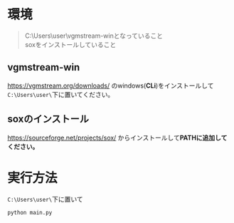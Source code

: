 # 環境
> C:\Users\user\vgmstream-winとなっていること <br>
> soxをインストールしていること <br>

## vgmstream-win
https://vgmstream.org/downloads/ のwindows(**CLi**)をインストールして`C:\Users\user\`下に置いてください。<br>

## soxのインストール
https://sourceforge.net/projects/sox/ からインストールして**PATHに追加してください。**<br>

# 実行方法
`C:\Users\user\`下に置いて
```bash
python main.py
```